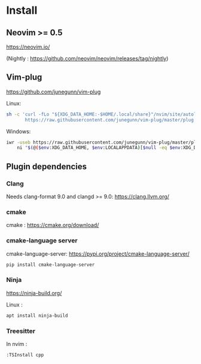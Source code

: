 # Install



## Neovim >= 0.5  

https://neovim.io/

(Nightly : https://github.com/neovim/neovim/releases/tag/nightly)



## Vim-plug

https://github.com/junegunn/vim-plug

Linux:

```bash
sh -c 'curl -fLo "${XDG_DATA_HOME:-$HOME/.local/share}"/nvim/site/autoload/plug.vim --create-dirs \
       https://raw.githubusercontent.com/junegunn/vim-plug/master/plug.vim'
```

Windows:

```bash
iwr -useb https://raw.githubusercontent.com/junegunn/vim-plug/master/plug.vim |`
    ni "$(@($env:XDG_DATA_HOME, $env:LOCALAPPDATA)[$null -eq $env:XDG_DATA_HOME])/nvim-data/site/autoload/plug.vim" -Force
```



## Plugin dependencies

### Clang

Needs clang-format 9.0 and clangd >= 9.0: https://clang.llvm.org/

### cmake

cmake : https://cmake.org/download/

### cmake-language server

cmake-language-server: https://pypi.org/project/cmake-language-server/

```bash
pip install cmake-language-server
```

### Ninja

https://ninja-build.org/

Linux : 

```bash
apt install ninja-build
```

### Treesitter

In nvim : 

```
:TSInstall cpp
```

